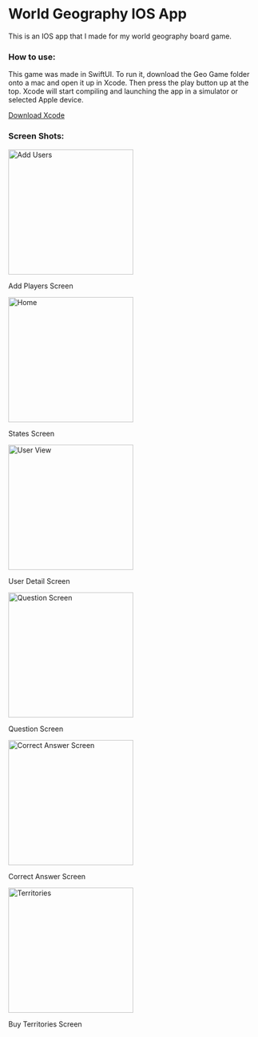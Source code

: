 # World Geography IOS App
<p>This is an IOS app that I made for my world geography board game.</p>

<h3>How to use:</h3>
<p>This game was made in SwiftUI. To run it, download the Geo Game folder onto a mac and open it up in Xcode. Then press the play button up at the top. Xcode will start compiling and launching the app in a simulator or selected Apple device.</p>
<a href="https://developer.apple.com/xcode/">Download Xcode</a>

<h3>Screen Shots:</h3>
<img src='https://user-images.githubusercontent.com/82612866/170797871-b3fdf763-653d-4eb1-b535-ea848568118e.png' width=250px alt='Add Users'/>
<p>Add Players Screen</p>
<img src='https://user-images.githubusercontent.com/82612866/170798039-dc799f7e-b0ca-459f-bd50-748d991b28e6.png' width=250px alt='Home'/>
<p>States Screen</p>
<img src='https://user-images.githubusercontent.com/82612866/170798123-eb445e96-b58b-4779-b031-2773bd99f2c9.png' width=250px alt='User View'/>
<p>User Detail Screen</p>
<img src='https://user-images.githubusercontent.com/82612866/170798173-9da02dde-8d34-46d5-9d0d-449bfe470c98.png' width=250px alt='Question Screen'/>
<p>Question Screen</p>
<img src='https://user-images.githubusercontent.com/82612866/170798154-5c1fd3bc-ebab-4055-8759-33c07abd01e9.png' width=250px alt='Correct Answer Screen'/>
<p>Correct Answer Screen</p>
<img src='https://user-images.githubusercontent.com/82612866/170798197-4f378e4b-ae42-4728-9284-198268a05dd7.png' width=250px alt='Territories'/>
<p>Buy Territories Screen</p>
